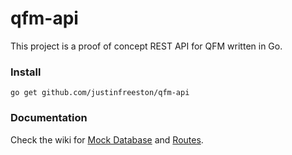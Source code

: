 # qfm-api
This project is a proof of concept REST API for QFM written in Go.

### Install
`go get github.com/justinfreeston/qfm-api`

### Documentation
Check the wiki for [Mock Database](https://github.com/JustinFreeston/qfm-api/wiki/Mock-Database) and [Routes](https://github.com/JustinFreeston/qfm-api/wiki/Routes).
